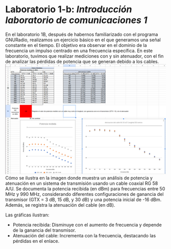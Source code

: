 # Laboratorio 1-b: *Introducción laboratorio de comunicaciones 1*

En el laboratorio 1B, después de habernos familiarizado con el programa GNURadio, realizamos un ejercicio básico en el que generamos una señal constante en el tiempo. El objetivo era observar en el dominio de la frecuencia un impulso centrado en una frecuencia específica. En este laboratorio, tuvimos que realizar mediciones con y sin atenuador, con el fin de analizar las pérdidas de potencia que se generan debido a los cables.
![Captura desde 2024-09-04 17-30-29.png](https://github.com/carlosandres2002/GNURADIO_LABCOMUIS_2024_2_E1B_G3/blob/main/Laboratorio%201/B/Captura%20desde%202024-09-04%2017-30-29.png)
Cómo se ilustra en la imagen donde muestra un análisis de potencia y atenuación en un sistema de transmisión usando un cable coaxial RG 58 A/U. Se documenta la potencia recibida (en dBm) para frecuencias entre 50 MHz y 990 MHz, considerando diferentes configuraciones de ganancia del transmisor (GTX = 3 dB, 15 dB, y 30 dB) y una potencia inicial de -16 dBm. Además, se registra la atenuación del cable (en dB).

Las gráficas ilustran:

- Potencia recibida: Disminuye con el aumento de frecuencia y depende de la ganancia del transmisor.
- Atenuación del cable: Incrementa con la frecuencia, destacando las pérdidas en el enlace.
